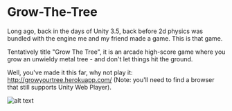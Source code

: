 # Grow-The-Tree

Long ago, back in the days of Unity 3.5, back before 2d physics was bundled with the engine me and my friend made a game. 
This is that game.

Tentatively title "Grow The Tree", it is an arcade high-score game where you grow an unwieldy metal tree - and don't let things hit the ground.

Well, you've made it this far, why not play it: http://growyourtree.herokuapp.com/
(Note: you'll need to find a browser that still supports Unity Web Player).

![alt text](http://i.imgur.com/libcZwj.png "How to play grow the tree.")
